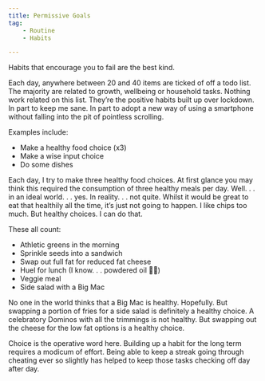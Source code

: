```yaml
---
title: Permissive Goals
tag: 
    - Routine
    - Habits

---
```


Habits that encourage you to fail are the best kind.

Each day, anywhere between 20 and 40 items are ticked of off a todo list. The majority are related to growth, wellbeing or household tasks. Nothing work related on this list. They’re the positive habits built up over lockdown. In part to keep me sane. In part to adopt a new way of using a smartphone without falling into the pit of pointless scrolling.

Examples include:

- Make a healthy food choice (x3)
- Make a wise input choice
- Do some dishes

Each day, I try to make three healthy food choices. At first glance you may think this required the consumption of three healthy meals per day. Well. . . in an ideal world. . . yes. In reality. . . not quite. Whilst it would be great to eat that healthily all the time, it’s just not going to happen. I like chips too much. But healthy choices. I can do that.

These all count:

- Athletic greens in the morning
- Sprinkle seeds into a sandwich 
- Swap out full fat for reduced fat cheese
- Huel for lunch (I know. . . powdered oil 🤷‍♀️)
- Veggie meal
- Side salad with a Big Mac

No one in the world thinks that a Big Mac is healthy. Hopefully. But swapping a portion of fries for a side salad is definitely a healthy choice. A celebratory Dominos with all the trimmings is not healthy. But swapping out the cheese for the low fat options is a healthy choice.

Choice is the operative word here. Building up a habit for the long term requires a modicum of effort. Being able to keep a streak going through cheating ever so slightly has helped to keep those tasks checking off day after day.
